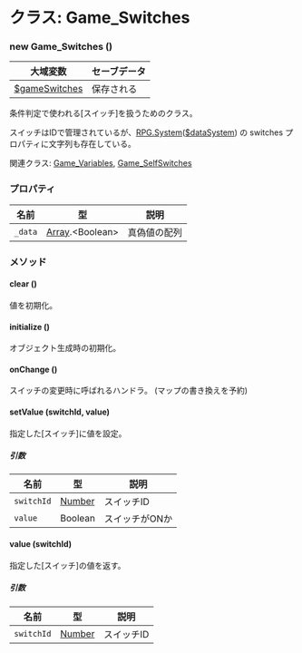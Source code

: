 # クラス: Game_Switches

### new Game_Switches ()

| 大域変数 | セーブデータ |
| --- | --- |
| [$gameSwitches](global.md#gameswitches-game_switches) | 保存される |

条件判定で使われる[スイッチ]を扱うためのクラス。

スイッチはIDで管理されているが、[RPG.System](RPG.System.md)([$dataSystem](global.md#datasystem-rpgsystem)) の switches プロパティに文字列も存在している。

関連クラス: [Game_Variables](Game_Variables.md), [Game_SelfSwitches](Game_SelfSwitches.md) 


### プロパティ

| 名前 | 型 | 説明 |
| --- | --- | --- |
| `_data` | [Array](Array.md).&lt;Boolean&gt; | 真偽値の配列 |


### メソッド

#### clear ()
値を初期化。


#### initialize ()
 オブジェクト生成時の初期化。


#### onChange ()
スイッチの変更時に呼ばれるハンドラ。
(マップの書き換えを予約)


#### setValue (switchId, value)
指定した[スイッチ]に値を設定。

##### 引数

| 名前 | 型 | 説明 |
| --- | --- | --- |
| `switchId` | [Number](Number.md) | スイッチID |
| `value` | Boolean | スイッチがONか |


#### value (switchId)
指定した[スイッチ]の値を返す。

##### 引数

| 名前 | 型 | 説明 |
| --- | --- | --- |
| `switchId` | [Number](Number.md) | スイッチID |


